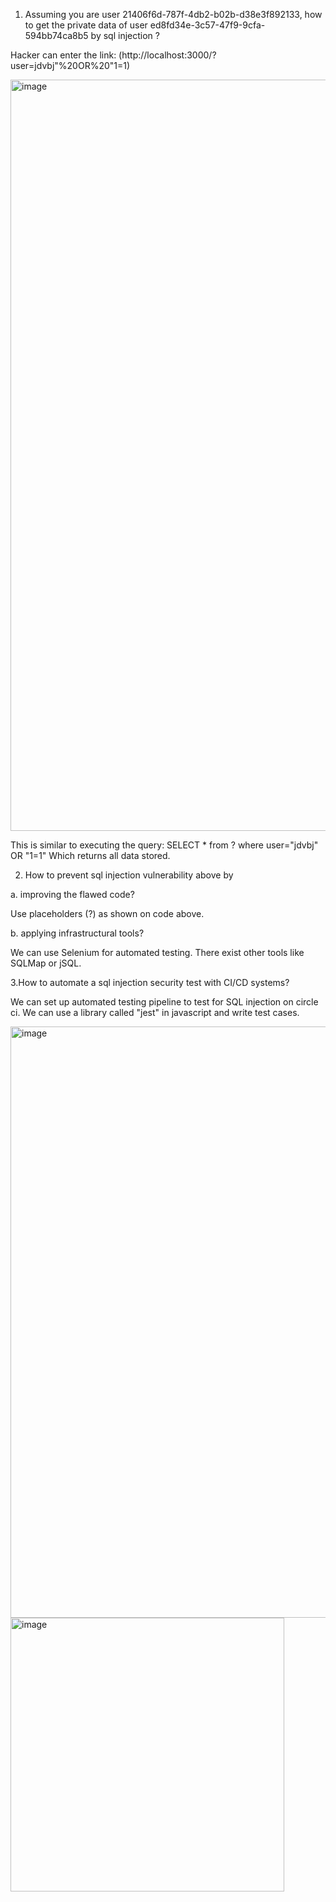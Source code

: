1. Assuming you are user 21406f6d-787f-4db2-b02b-d38e3f892133, how to get the private data of user ed8fd34e-3c57-47f9-9cfa-594bb74ca8b5 by sql injection ?

Hacker can enter the link: (http://localhost:3000/?user=jdvbj"%20OR%20"1=1)

<img width="1202" alt="image" src="https://user-images.githubusercontent.com/33653833/199075897-2fea674c-fdf8-4bc7-a7c2-3efcdd7a0722.png">

This is similar to executing the query: SELECT * from ? where user="jdvbj" OR "1=1"
Which returns all data stored.
 

2. How to prevent sql injection vulnerability above by

a. improving the flawed code? 

Use placeholders (?) as shown on code above.

b. applying infrastructural tools?

We can use Selenium for automated testing.
There exist other tools like SQLMap or jSQL.


3.How to automate a sql injection security test with CI/CD systems?

We can set up automated testing pipeline to test for SQL injection on circle ci. We can use a library called "jest" in javascript and write test cases.

<img width="946" alt="image" src="https://user-images.githubusercontent.com/33653833/198929408-f1b46fcb-9416-42f6-bcfd-5e2aef7ce4a9.png">

<img width="438" alt="image" src="https://user-images.githubusercontent.com/33653833/198929938-90d4af74-6013-48fe-a7b9-5bfa393b83c5.png">

